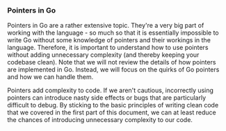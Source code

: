 ### Pointers in Go

Pointers in Go are a rather extensive topic. They're a very big part of working with the language - so much so that it is essentially impossible to write Go without some knowledge of pointers and their workings in the language. Therefore, it is important to understand how to use pointers without adding unnecessary complexity \(and thereby keeping your codebase clean\). Note that we will not review the details of how pointers are implemented in Go. Instead, we will focus on the quirks of Go pointers and how we can handle them.

Pointers add complexity to code. If we aren't cautious, incorrectly using pointers can introduce nasty side effects or bugs that are particularly difficult to debug. By sticking to the basic principles of writing clean code that we covered in the first part of this document, we can at least reduce the chances of introducing unnecessary complexity to our code.
